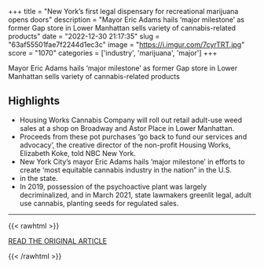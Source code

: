 +++
title = "New York’s first legal dispensary for recreational marijuana opens doors"
description = "Mayor Eric Adams hails ‘major milestone’ as former Gap store in Lower Manhattan sells variety of cannabis-related products"
date = "2022-12-30 21:17:35"
slug = "63af55501fae7f2244d1ec3c"
image = "https://i.imgur.com/7cyrTRT.jpg"
score = "1070"
categories = ['industry', 'marijuana', 'major']
+++

Mayor Eric Adams hails ‘major milestone’ as former Gap store in Lower Manhattan sells variety of cannabis-related products

## Highlights

- Housing Works Cannabis Company will roll out retail adult-use weed sales at a shop on Broadway and Astor Place in Lower Manhattan.
- Proceeds from these pot purchases ‘go back to fund our services and advocacy’, the creative director of the non-profit Housing Works, Elizabeth Koke, told NBC New York.
- New York City’s mayor Eric Adams hails ‘major milestone’ in efforts to create ‘most equitable cannabis industry in the nation” in the U.S.
- in the state.
- In 2019, possession of the psychoactive plant was largely decriminalized, and in March 2021, state lawmakers greenlit legal, adult use cannabis, planting seeds for regulated sales.

---

{{< rawhtml >}}
  <p class="article-category">
    <a target="_blank" href="https://www.theguardian.com/us-news/2022/dec/29/new-york-marijuana-first-legal-dispensary-opens">READ THE ORIGINAL ARTICLE</a>
  </p>
{{< /rawhtml >}}
